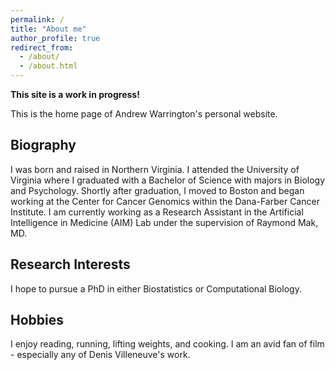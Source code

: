 ```yaml
---
permalink: /
title: "About me"
author_profile: true
redirect_from: 
  - /about/
  - /about.html
---
```


**This site is a work in progress!**   

This is the home page of Andrew Warrington's personal website.

Biography
---------
I was born and raised in Northern Virginia. I attended the University of Virginia where I graduated with a Bachelor of Science with majors in Biology and Psychology. Shortly after graduation, I moved to Boston and began working at the Center for Cancer Genomics within the Dana-Farber Cancer Institute. I am currently working as a Research Assistant in the Artificial Intelligence in Medicine (AIM) Lab under the supervision of Raymond Mak, MD.

Research Interests
------------------

I hope to pursue a PhD in either Biostatistics or Computational Biology. 

Hobbies
-------
I enjoy reading, running, lifting weights, and cooking. I am an avid fan of film - especially any of Denis Villeneuve's work. 